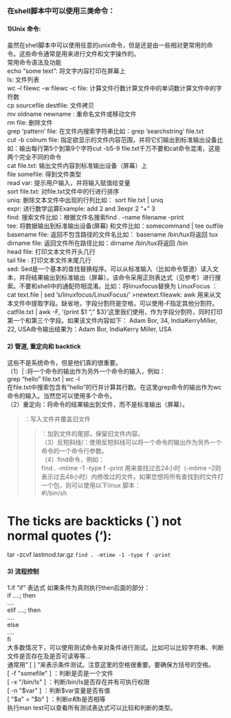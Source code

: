 ### 在shell脚本中可以使用三类命令：
#### 1)Unix 命令:
 虽然在shell脚本中可以使用任意的unix命令，但是还是由一些相对更常用的命令。这些命令通常是用来进行文件和文字操作的。  
 常用命令语法及功能  
 echo “some text”: 将文字内容打印在屏幕上  
 ls: 文件列表  
 wc –l filewc -w filewc -c file: 计算文件行数计算文件中的单词数计算文件中的字符数  
 cp sourcefile destfile: 文件拷贝  
 mv oldname newname : 重命名文件或移动文件  
 rm file: 删除文件  
 grep ‘pattern’ file: 在文件内搜索字符串比如：grep ’searchstring’ file.txt  
 cut -b colnum file: 指定欲显示的文件内容范围，并将它们输出到标准输出设备比如：输出每行第5个到第9个字符cut -b5-9 file.txt千万不要和cat命令混淆，这是两个完全不同的命令  
 cat file.txt: 输出文件内容到标准输出设备（屏幕）上  
 file somefile: 得到文件类型  
 read var: 提示用户输入，并将输入赋值给变量  
 sort file.txt: 对file.txt文件中的行进行排序  
 uniq: 删除文本文件中出现的行列比如： sort file.txt | uniq  
 expr: 进行数学运算Example: add 2 and 3expr 2 “+” 3  
 find: 搜索文件比如：根据文件名搜索find . -name filename -print  
 tee: 将数据输出到标准输出设备(屏幕) 和文件比如：somecommand | tee outfile  
 basename file: 返回不包含路径的文件名比如： basename /bin/tux将返回 tux  
 dirname file: 返回文件所在路径比如：dirname /bin/tux将返回 /bin  
 head file: 打印文本文件开头几行  
 tail file : 打印文本文件末尾几行  
 sed: Sed是一个基本的查找替换程序。可以从标准输入（比如命令管道）读入文本，并将结果输出到标准输出（屏幕）。该命令采用正则表达式（见参考）进行搜索。不要和shell中的通配符相混淆。比如：将linuxfocus替换为 LinuxFocus ：cat text.file | sed ’s/linuxfocus/LinuxFocus/’ >newtext.fileawk: awk 用来从文本文件中提取字段。缺省地，字段分割符是空格，可以使用-F指定其他分割符。  
 catfile.txt | awk -F, ‘{print $1 “,” $3}’这里我们使用，作为字段分割符，同时打印第一个和第三个字段。如果该文件内容如下： Adam Bor, 34, IndiaKerryMiller, 22, USA命令输出结果为：Adam Bor, IndiaKerry Miller, USA  
#### 2) 管道, 重定向和 backtick
 这些不是系统命令，但是他们真的很重要。  
 （1）| :将一个命令的输出作为另外一个命令的输入，例如：  
 grep “hello” file.txt | wc -l  
 在file.txt中搜索包含有”hello”的行并计算其行数。在这里grep命令的输出作为wc命令的输入。当然您可以使用多个命令。  
 （2）重定向：将命令的结果输出到文件，而不是标准输出（屏幕）。  
 >：写入文件并覆盖旧文件  
 >>：加到文件的尾部，保留旧文件内容。  
 （3）反短斜线/：使用反短斜线可以将一个命令的输出作为另外一个命令的一个命令行参数。  
 （4）find命令，例如：  
 find . -mtime -1 -type f -print
 用来查找过去24小时（-mtime –2则表示过去48小时）内修改过的文件。如果您想将所有查找到的文件打一个包，则可以使用以下linux 脚本：  
 #!/bin/sh  
 # The ticks are backticks (`) not normal quotes (‘):  
 tar -zcvf lastmod.tar.gz `find . -mtime -1 -type f -print`  
#### 3) 流程控制
 1.if
  “if” 表达式 如果条件为真则执行then后面的部分：  
 if ….; then  
  ….  
  elif ….; then  
  ….  
  else  
  ….  
  fi  
  大多数情况下，可以使用测试命令来对条件进行测试。比如可以比较字符串、判断文件是否存在及是否可读等等…  
 通常用” [ ] “来表示条件测试。注意这里的空格很重要。要确保方括号的空格。  
 [ -f "somefile" ] ：判断是否是一个文件  
 [ -x "/bin/ls" ] ：判断/bin/ls是否存在并有可执行权限  
 [ -n "$var" ] ：判断$var变量是否有值  
 [ "$a" = "$b" ] ：判断$a和$b是否相等  
 执行man test可以查看所有测试表达式可以比较和判断的类型。  

